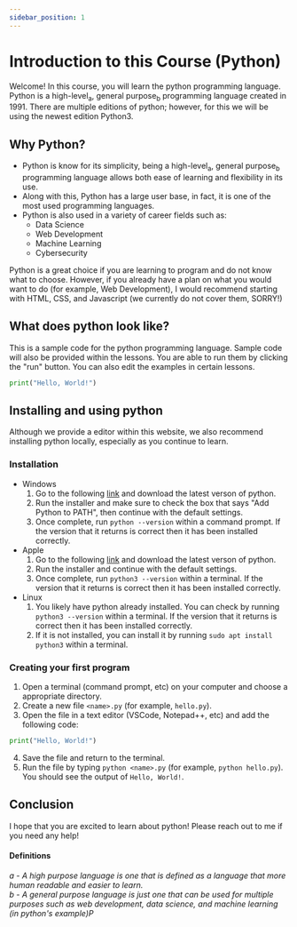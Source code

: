 ```yaml
---
sidebar_position: 1
---
```

# Introduction to this Course (Python)

Welcome! In this course, you will learn the python programming language. Python is a high-level<sub>a</sub>, general purpose<sub>b</sub> programming language created in 1991. There are multiple editions of python; however, for this we will be using the newest edition Python3. 

## Why Python?
- Python is know for its simplicity, being a high-level<sub>a</sub>, general purpose<sub>b</sub> programming language allows both ease of learning and flexibility in its use.
- Along with this, Python has a large user base, in fact, it is one of the most used programming languages.
- Python is also used in a variety of career fields such as:
    - Data Science
    - Web Development
    - Machine Learning
    - Cybersecurity

Python is a great choice if you are learning to program and do not know what to choose. However, if you already have a plan on what you would want to do (for example, Web Development), I would recommend starting with HTML, CSS, and Javascript (we currently do not cover them, SORRY!)

## What does python look like?

This is a sample code for the python programming language. Sample code will also be provided within the lessons. You are able to run them by clicking the "run" button. You can also edit the examples in certain lessons.

```python
print("Hello, World!")
```

<codapi-snippet sandbox="python" init-delay="500" >
</codapi-snippet>

## Installing and using python

Although we provide a editor within this website, we also recommend installing python locally, especially as you continue to learn. 
### Installation

- Windows
    1. Go to the following [link](https://www.python.org/downloads/) and download the latest verson of python.
    2. Run the installer and make sure to check the box that says "Add Python to PATH", then continue with the default settings.
    3. Once complete, run `python --version` within a command prompt. If the version that it returns is correct then it has been installed correctly.
- Apple
    1. Go to the following [link](https://www.python.org/downloads/) and download the latest verson of python.
    2. Run the installer and continue with the default settings.
    3. Once complete, run `python3 --version` within a terminal. If the version that it returns is correct then it has been installed correctly.
- Linux
    1. You likely have python already installed. You can check by running `python3 --version` within a terminal. If the version that it returns is correct then it has been installed correctly.
    2. If it is not installed, you can install it by running `sudo apt install python3` within a terminal.

### Creating your first program
1. Open a terminal (command prompt, etc) on your computer and choose a appropriate directory.
2. Create a new file `<name>.py` (for example, `hello.py`).
3. Open the file in a text editor (VSCode, Notepad++, etc) and add the following code:
```python
print("Hello, World!")
```
4. Save the file and return to the terminal.
5. Run the file by typing `python <name>.py` (for example, `python hello.py`). You should see the output of `Hello, World!`.

## Conclusion

I hope that you are excited to learn about python! Please reach out to me if you need any help!

#### Definitions
<dfn>a - A high purpose language is one that is defined as a language that more human readable and easier to learn.<br/>b - A general purpose language is just one that can be used for multiple purposes such as web development, data science, and machine learning (in python's example)P</dfn>
